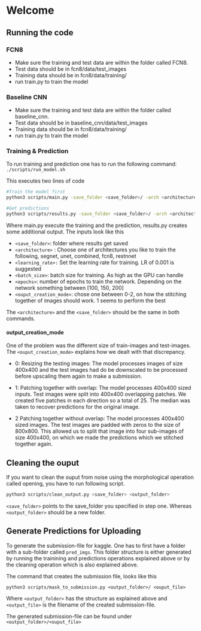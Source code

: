 # Welcome

## Running the code

### FCN8 
- Make sure the training and test data are within the folder called FCN8.
- Test data should be in fcn8/data/test_images
- Training data should be in fcn8/data/training/
- run train.py to train the model

### Baseline CNN
- Make sure the training and test data are within the folder called baseline_cnn.
- Test data should be in baseline_cnn/data/test_images
- Training data should be in fcn8/data/training/
- run train.py to train the model

### Training & Prediction

To run training and prediction one has to run the following command:  `./scripts/run_model.sh`

This executes two lines of code 
```bash
#Train the model first
python3 scripts/main.py -save_folder <save_folder>/ -arch <architecture> -lr <learning_rate> -batch_sz <batch_size> -epochs <epochs> -rec_mode <output_creation modes>

#Get predictions
python3 scripts/results.py -save_folder <save_folder>/ -arch <architecture>
```
Where main.py execute the training and the prediction, results.py creates some additional output. The inputs look like this

 * `<save_folder>`: folder where results get saved
 * `<architecture>` : Choose one of architectures you like to train the following, segnet, unet, combined, fcn8, restnnet
 * `<learning_rate>:` Set the learning rate for training. LR of 0.001 is suggested
 * `<batch_size>`: batch size for training. As high as the GPU can handle
 * `<epochs>`: number of epochs to train the network. Depending on the network something between [100, 150, 200]
 * `<ouput_creation_mode>`: chose one between 0-2, on how the stitching together of images should work. 1 seems to perform the best

The `<architecture>` and the `<save_folder>` should be the same in both commands. 

#### output_creation_mode

One of the problem was the different size of train-images and test-images. The `<ouput_creation_mode>` explains how we dealt with that discrepancy.

* 0: Resizing the testing images: The model processes images of size 400x400 and the test images had do be downscaled to be processed before upscaling them again to make a submission.
 
* 1: Patching together with overlap: The model processes 400x400 sized inputs. Test images were split into 400x400 overlapping patches. We created five patches in each direction so a total of 25. The median was taken to recover predictions for the original image.
 
* 2 Patching together without overlap: The model processes 400x400 sized images. The test images are padded with zeros to the size of 800x800. This allowed us to split that image into four sub-images of size 400x400, on which we made the predictions which we stitched together again.

## Cleaning the ouput
If you want to clean the ouput from noise using the morphological operation called opening, you have to run following script.

```bash
python3 scripts/clean_output.py <save_folder> <output_folder>
```

`<save_folder>` points to the save_folder you specified in step one. Whereas `<output_folder>` should be a new folder. 

## Generate Predictions for Uploading

To generate the submission-file for kaggle. One has to first have a folder with a sub-folder called `pred_imgs`. This folder structure is either generated by running the trainining and predictions operations explained above or by the cleaning operation which is also explained above.

The command that creates the submission file, looks like this

```
python3 scripts/mask_to_submission.py <output_folder>/ <ouput_file>
```
Where `<output_folder>` has the structure as explained above and `<output_file>` is the filename of the created submission-file.

The generated submission-file can be found under `<output_folder>/<ouput_file>`
